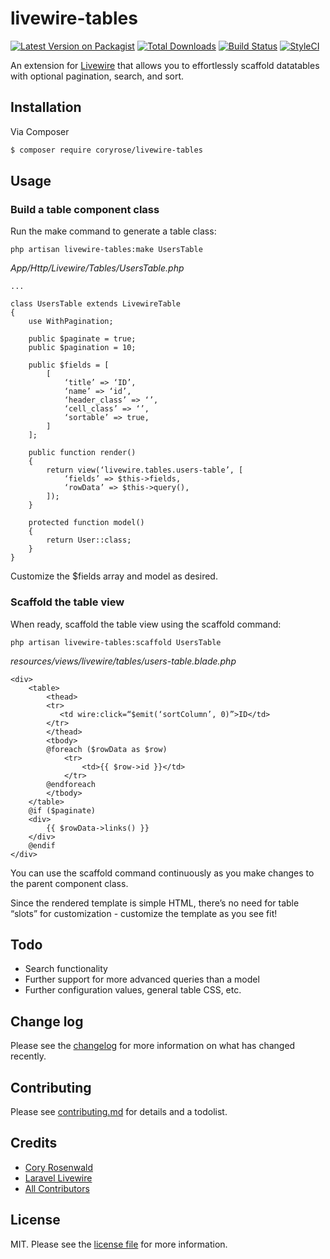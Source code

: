 # livewire-tables

[![Latest Version on Packagist][ico-version]][link-packagist]
[![Total Downloads][ico-downloads]][link-downloads]
[![Build Status][ico-travis]][link-travis]
[![StyleCI][ico-styleci]][link-styleci]

An extension for [Livewire](https://laravel-livewire.com/docs/quickstart/) that allows you to effortlessly scaffold datatables with optional pagination, search, and sort.

## Installation

Via Composer

``` bash
$ composer require coryrose/livewire-tables
```

## Usage
### Build a table component class
Run the make command to generate a table class:

`php artisan livewire-tables:make UsersTable`

*App/Http/Livewire/Tables/UsersTable.php*

```
...

class UsersTable extends LivewireTable
{
    use WithPagination;

    public $paginate = true;
    public $pagination = 10;

    public $fields = [
        [
            ‘title’ => ‘ID’,
            ‘name’ => ‘id’,
            ‘header_class’ => ‘’,
            ‘cell_class’ => ‘’,
            ‘sortable’ => true,
        ]
    ];

    public function render()
    {
        return view(‘livewire.tables.users-table’, [
            ‘fields’ => $this->fields,
            ‘rowData’ => $this->query(),
        ]);
    }

    protected function model()
    {
        return User::class;
    }
}
```

Customize the $fields array and model as desired. 

### Scaffold the table view

When ready, scaffold the table view using the scaffold command:

`php artisan livewire-tables:scaffold UsersTable`

*resources/views/livewire/tables/users-table.blade.php*

```
<div>
    <table>
        <thead>
        <tr>
           <td wire:click=“$emit(‘sortColumn’, 0)”>ID</td>
        </tr>
        </thead>
        <tbody>
        @foreach ($rowData as $row)
            <tr>
                <td>{{ $row->id }}</td>
            </tr>
        @endforeach
        </tbody>
    </table>
    @if ($paginate)
    <div>
        {{ $rowData->links() }}
    </div>
    @endif
</div>
```

You can use the scaffold command continuously as you make changes to the parent component class.

Since the rendered template is simple HTML, there’s no need for table “slots” for customization - customize the template as you see fit!

## Todo
- Search functionality
- Further support for more advanced queries than a model
- Further configuration values, general table CSS, etc.

## Change log

Please see the [changelog](changelog.md) for more information on what has changed recently.

## Contributing

Please see [contributing.md](contributing.md) for details and a todolist.

## Credits

- [Cory Rosenwald][link-author]
- [Laravel Livewire](https://laravel-livewire.com/docs/quickstart/)
- [All Contributors][link-contributors]

## License

MIT. Please see the [license file](license.md) for more information.

[ico-version]: https://img.shields.io/packagist/v/coryrose/livewire-tables.svg?style=flat-square
[ico-downloads]: https://img.shields.io/packagist/dt/coryrose/livewire-tables.svg?style=flat-square
[ico-travis]: https://img.shields.io/travis/coryrose/livewire-tables/master.svg?style=flat-square
[ico-styleci]: https://styleci.io/repos/12345678/shield

[link-packagist]: https://packagist.org/packages/coryrose/livewire-tables
[link-downloads]: https://packagist.org/packages/coryrose/livewire-tables
[link-travis]: https://travis-ci.org/coryrose/livewire-tables
[link-styleci]: https://styleci.io/repos/12345678
[link-author]: https://github.com/coryrose
[link-contributors]: ../../contributors
